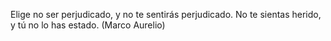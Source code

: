Elige no ser perjudicado, y no te sentirás perjudicado. No te sientas herido, y tú no lo has estado. (Marco Aurelio)
